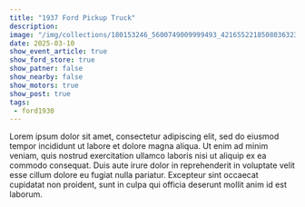 ```yaml
---
title: "1937 Ford Pickup Truck"
description: 
image: "/img/collections/180153246_5600749009999493_4216552218508036323_n_2022-03-22-181041_kmai.webp"
date: 2025-03-10
show_event_article: true
show_ford_store: true
show_patner: false
show_nearby: false
show_motors: true
show_post: true
tags: 
 - ford1930
---
```

Lorem ipsum dolor sit amet, consectetur adipiscing elit, sed do eiusmod tempor incididunt ut labore et dolore magna aliqua. Ut enim ad minim veniam, quis nostrud exercitation ullamco laboris nisi ut aliquip ex ea commodo consequat. Duis aute irure dolor in reprehenderit in voluptate velit esse cillum dolore eu fugiat nulla pariatur. Excepteur sint occaecat cupidatat non proident, sunt in culpa qui officia deserunt mollit anim id est laborum.
